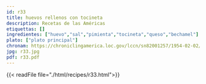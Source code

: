 ```yaml
---
id: r33
title: huevos rellenos con tocineta
description: Recetas de las Américas
etiquettas: []
ingredientes: ["huevo","sal","pimienta","tocineta","queso","bechamel"]
plato: ["plato principal"]
chronam: https://chroniclingamerica.loc.gov/lccn/sn82001257/1954-02-02/ed-1/seq-4/
jpg: r33.jpg
pdf: r33.pdf
---
```


{{< readFile file="./html/recipes/r33.html">}}